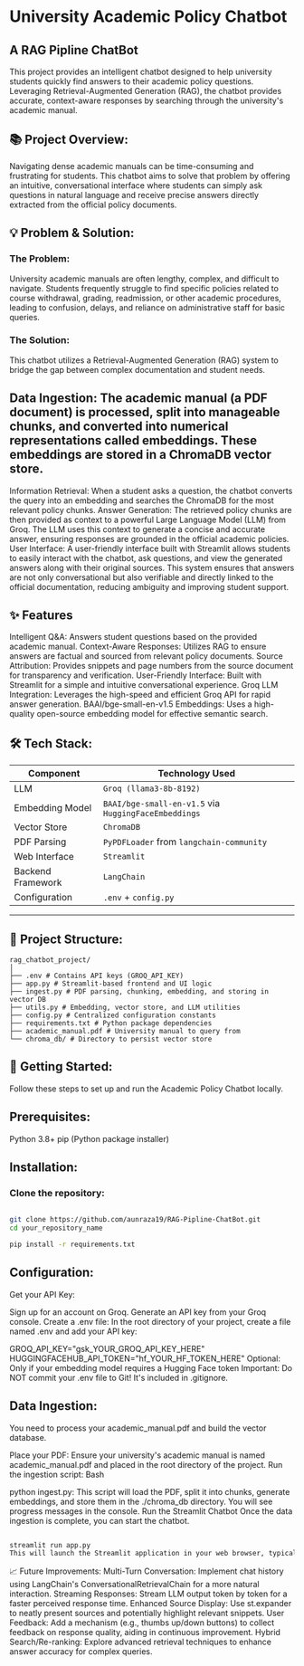 # University Academic Policy Chatbot
## A RAG Pipline ChatBot
This project provides an intelligent chatbot designed to help university students quickly find answers to their academic policy questions. Leveraging Retrieval-Augmented Generation (RAG), the chatbot provides accurate, context-aware responses by searching through the university's academic manual.

## 📚 Project Overview:
Navigating dense academic manuals can be time-consuming and frustrating for students. This chatbot aims to solve that problem by offering an intuitive, conversational interface where students can simply ask questions in natural language and receive precise answers directly extracted from the official policy documents.

## 💡 Problem & Solution:
### The Problem:
University academic manuals are often lengthy, complex, and difficult to navigate. Students frequently struggle to find specific policies related to course withdrawal, grading, readmission, or other academic procedures, leading to confusion, delays, and reliance on administrative staff for basic queries.

### The Solution:
This chatbot utilizes a Retrieval-Augmented Generation (RAG) system to bridge the gap between complex documentation and student needs.

## Data Ingestion: The academic manual (a PDF document) is processed, split into manageable chunks, and converted into numerical representations called embeddings. These embeddings are stored in a ChromaDB vector store.
Information Retrieval: When a student asks a question, the chatbot converts the query into an embedding and searches the ChromaDB for the most relevant policy chunks.
Answer Generation: The retrieved policy chunks are then provided as context to a powerful Large Language Model (LLM) from Groq. The LLM uses this context to generate a concise and accurate answer, ensuring responses are grounded in the official academic policies.
User Interface: A user-friendly interface built with Streamlit allows students to easily interact with the chatbot, ask questions, and view the generated answers along with their original sources.
This system ensures that answers are not only conversational but also verifiable and directly linked to the official documentation, reducing ambiguity and improving student support.

## ✨ Features
Intelligent Q&amp;A: Answers student questions based on the provided academic manual.
Context-Aware Responses: Utilizes RAG to ensure answers are factual and sourced from relevant policy documents.
Source Attribution: Provides snippets and page numbers from the source document for transparency and verification.
User-Friendly Interface: Built with Streamlit for a simple and intuitive conversational experience.
Groq LLM Integration: Leverages the high-speed and efficient Groq API for rapid answer generation.
BAAI/bge-small-en-v1.5 Embeddings: Uses a high-quality open-source embedding model for effective semantic search.

## 🛠️ Tech Stack:

| Component         | Technology Used                    |
|------------------|-------------------------------------|
| LLM               | `Groq (llama3-8b-8192)`             |
| Embedding Model   | `BAAI/bge-small-en-v1.5` via `HuggingFaceEmbeddings` |
| Vector Store      | `ChromaDB`                          |
| PDF Parsing       | `PyPDFLoader` from `langchain-community` |
| Web Interface     | `Streamlit`                         |
| Backend Framework | `LangChain`                         |
| Configuration     | `.env` + `config.py`                |

---

## 📁 Project Structure:
```
rag_chatbot_project/
│
├── .env # Contains API keys (GROQ_API_KEY)
├── app.py # Streamlit-based frontend and UI logic
├── ingest.py # PDF parsing, chunking, embedding, and storing in vector DB
├── utils.py # Embedding, vector store, and LLM utilities
├── config.py # Centralized configuration constants
├── requirements.txt # Python package dependencies
├── academic_manual.pdf # University manual to query from
└── chroma_db/ # Directory to persist vector store
```
## 🚀 Getting Started:
Follow these steps to set up and run the Academic Policy Chatbot locally.

## Prerequisites:
Python 3.8+
pip (Python package installer)

## Installation:
### Clone the repository:

```Bash

git clone https://github.com/aunraza19/RAG-Pipline-ChatBot.git
cd your_repository_name
```
```bash
pip install -r requirements.txt
```

## Configuration:
Get your API Key:

Sign up for an account on Groq.
Generate an API key from your Groq console.
Create a .env file:
In the root directory of your project, create a file named .env and add your API key:

GROQ_API_KEY="gsk_YOUR_GROQ_API_KEY_HERE"
 HUGGINGFACEHUB_API_TOKEN="hf_YOUR_HF_TOKEN_HERE"  Optional: Only if your embedding model requires a Hugging Face token
Important: Do NOT commit your .env file to Git! It's included in .gitignore.

 ## Data Ingestion:
You need to process your academic_manual.pdf and build the vector database.

Place your PDF: Ensure your university's academic manual is named academic_manual.pdf and placed in the root directory of the project.
Run the ingestion script:
Bash

python ingest.py:
This script will load the PDF, split it into chunks, generate embeddings, and store them in the ./chroma_db directory. You will see progress messages in the console.
Run the Streamlit Chatbot
Once the data ingestion is complete, you can start the chatbot.

```Bash

streamlit run app.py
This will launch the Streamlit application in your web browser, typically at http://localhost:8501.
```


📈 Future Improvements:
Multi-Turn Conversation: Implement chat history using LangChain's ConversationalRetrievalChain for a more natural interaction.
Streaming Responses: Stream LLM output token by token for a faster perceived response time.
Enhanced Source Display: Use st.expander to neatly present sources and potentially highlight relevant snippets.
User Feedback: Add a mechanism (e.g., thumbs up/down buttons) to collect feedback on response quality, aiding in continuous improvement.
Hybrid Search/Re-ranking: Explore advanced retrieval techniques to enhance answer accuracy for complex queries.
